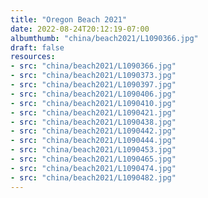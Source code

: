 ```yaml
---
title: "Oregon Beach 2021"
date: 2022-08-24T20:12:19-07:00
albumthumb: "china/beach2021/L1090366.jpg"
draft: false
resources:
- src: "china/beach2021/L1090366.jpg"
- src: "china/beach2021/L1090373.jpg"
- src: "china/beach2021/L1090397.jpg"
- src: "china/beach2021/L1090406.jpg"
- src: "china/beach2021/L1090410.jpg"
- src: "china/beach2021/L1090421.jpg"
- src: "china/beach2021/L1090438.jpg"
- src: "china/beach2021/L1090442.jpg"
- src: "china/beach2021/L1090444.jpg"
- src: "china/beach2021/L1090453.jpg"
- src: "china/beach2021/L1090465.jpg"
- src: "china/beach2021/L1090474.jpg"
- src: "china/beach2021/L1090482.jpg"
---
```


